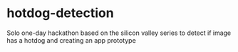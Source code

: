 # hotdog-detection
Solo one-day hackathon based on the silicon valley series to detect if image has a hotdog and creating an app prototype
